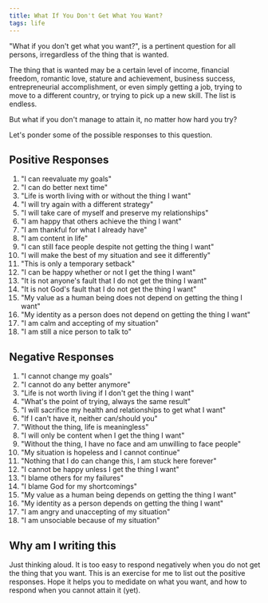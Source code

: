 ```yaml
---
title: What If You Don't Get What You Want?
tags: life
---
```


"What if you don't get what you want?", is a pertinent question for all persons, irregardless of the thing that is wanted.

The thing that is wanted may be a certain level of income, financial freedom, romantic love, stature and achievement, business success, entrepreneurial accomplishment, or even simply getting a job, trying to move to a different country, or trying to pick up a new skill. The list is endless.

But what if you don't manage to attain it, no matter how hard you try?

Let's ponder some of the possible responses to this question.

## Positive Responses

1. "I can reevaluate my goals"
2. "I can do better next time"
3. "Life is worth living with or without the thing I want"
4. "I will try again with a different strategy"
5. "I will take care of myself and preserve my relationships"
6. "I am happy that others achieve the thing I want"
7. "I am thankful for what I already have"
8. "I am content in life"
9. "I can still face people despite not getting the thing I want"
10. "I will make the best of my situation and see it differently"
11. "This is only a temporary setback"
12. "I can be happy whether or not I get the thing I want"
13. "It is not anyone's fault that I do not get the thing I want"
14. "It is not God's fault that I do not get the thing I want"
15. "My value as a human being does not depend on getting the thing I want"
16. "My identity as a person does not depend on getting the thing I want"
17. "I am calm and accepting of my situation"
18. "I am still a nice person to talk to"

## Negative Responses

1. "I cannot change my goals"
2. "I cannot do any better anymore"
3. "Life is not worth living if I don't get the thing I want"
4. "What's the point of trying, always the same result"
5. "I will sacrifice my health and relationships to get what I want"
6. "If I can't have it, neither can/should you"
7. "Without the thing, life is meaningless"
8. "I will only be content when I get the thing I want"
9. "Without the thing, I have no face and am unwilling to face people"
10. "My situation is hopeless and I cannot continue"
11. "Nothing that I do can change this, I am stuck here forever"
12. "I cannot be happy unless I get the thing I want"
13. "I blame others for my failures"
14. "I blame God for my shortcomings"
15. "My value as a human being depends on getting the thing I want"
16. "My identity as a person depends on getting the thing I want"
17. "I am angry and unaccepting of my situation"
18. "I am unsociable because of my situation"

## Why am I writing this

Just thinking aloud. It is too easy to respond negatively when you do not get the thing that you want. This is an exercise for me to list out the positive responses. Hope it helps you to medidate on what you want, and how to respond when you cannot attain it (yet).